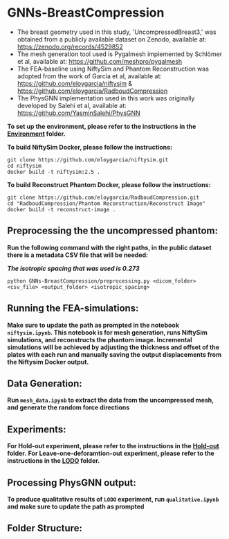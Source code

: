 # GNNs-BreastCompression

- The breast geometry used in this study, 'UncompressedBreast3,' was obtained from a publicly available dataset on Zenodo, available at: https://zenodo.org/records/4529852
- The mesh generation tool used is Pygalmesh implemented by Schlömer et al, available at: https://github.com/meshpro/pygalmesh
- The FEA-baseline using NiftySim and Phantom Reconstruction was adopted from the work of García et al, available at: https://github.com/eloygarcia/niftysim & https://github.com/eloygarcia/RadboudCompression
- The PhysGNN implementation used in this work was originally developed by Salehi et al, available at: https://github.com/YasminSalehi/PhysGNN


**To set up the environment, please refer to the instructions in the [Environment](./Environment) folder.**

**To build NiftySim Docker, please follow the instructions:**

```
git clone https://github.com/eloygarcia/niftysim.git
cd niftysim
docker build -t niftysim:2.5 .
```

**To build Reconstruct Phantom Docker, please follow the instructions:**

```
git clone https://github.com/eloygarcia/RadboudCompression.git
cd "RadboudCompression/Phantom Reconstruction/Reconstruct Image"
docker build -t reconstruct-image .
```

## Preprocessing the the uncompressed phantom:

**Run the following command with the right paths, in the public dataset there is a metadata CSV file that will be needed:**

***The isotropic spacing that was used is 0.273***

`python GNNs-BreastCompression/preprocessing.py <dicom_folder> <csv_file> <output_folder> <isotropic_spacing>`

## Running the FEA-simulations:
**Make sure to update the path as prompted in the notebook `niftysim.ipynb`. This notebook is for mesh generation, runs NiftySim simulations, and reconstructs the phantom image. Incremental simulations will be achieved by adjusting the thickness and offset of the plates with each run and manually saving the output displacements from the Niftysim Docker output.**

## Data Generation:
**Run `mesh_data.ipynb` to extract the data from the uncompressed mesh, and generate the random force directions** 

## Experiments:
**For Hold-out experiment, please refer to the instructions in the [Hold-out](./Hold-out) folder.**
**For Leave-one-deforamtion-out experiment, please refer to the instructions in the [LODO](./LODO) folder.**

## Processing PhysGNN output:
**To produce qualitative results of `LODO` experiment, run `qualitative.ipynb` and make sure to update the path as prompted**

## Folder Structure:
